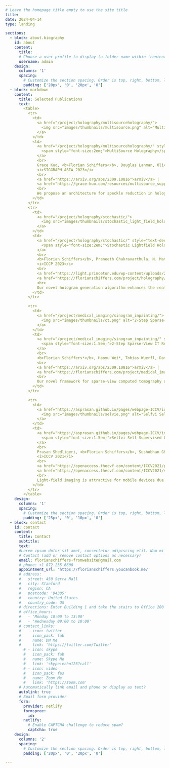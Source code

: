 ```yaml
---
# Leave the homepage title empty to use the site title
title:
date: 2024-04-14
type: landing

sections:
  - block: about.biography
    id: about
    content:
      title: 
      # Choose a user profile to display (a folder name within `content/authors/`)
      username: admin
    design:
      columns: '1'
      spacing:
        # Customize the section spacing. Order is top, right, bottom, left.
        padding: ['20px', '0', '20px', '0']
  - block: markdown
    content:
      title: Selected Publications
      text:
        <table>
          <tr>
            <td>
              <a href="/project/holography/multisourceholography/">
                <img src="images/thumbnails/multisource.png" alt="MultiSource Holography" width="400">
              </a>
            </td>
            <td>
              <a href="/project/holography/multisourceholography/" style="text-decoration:none; color:inherit;">
                <span style="font-size:2em;">MultiSource Holography</span>
              </a>
              <br>
              Grace Kuo, <b>Florian Schiffers</b>, Douglas Lanman, Oliver Cossairt, and Nathan Matsuda
              <i>SIGGRAPH ASIA 2023</i>
              <br>
              <a href="https://arxiv.org/abs/2309.10816">arXiv</a> | 
              <a href="https://grace-kuo.com/resources/multisource_supplement.pdf">Supplement</a>
              <br>
              We propose an architecture for speckle reduction in holographic displays that uses an array of mutually incoherent sources and two sequential spatial light modulators. Multisource holography can suppress speckle in a single frame without sacrificing resolution.
            </td>
          </tr>
          <tr>
            <td>
              <a href="/project/holography/stochastic/">
                <img src="images/thumbnails/stochastic_light_field_holography.png" alt="Stochastic Lightfield Holography" width="400">
              </a>
            </td>
            <td>
              <a href="/project/holography/stochastic/" style="text-decoration:none; color:inherit;">
                <span style="font-size:2em;">Stochastic Lightfield Holography</span>
              </a>
              <br>
              <b>Florian Schiffers</b>, Praneeth Chakravarthula, N. Matsuda, G. Kuo, E. Tseng, D. Lanman, F. Heide, Oliver Cossairt
              <i>ICCP 2023</i>
              <br>
              <a href="https://light.princeton.edu/wp-content/uploads/2023/08/stochastic_light_field_holography_supp.pdf">arXiv</a> | 
              <a href="https://florianschiffers.com/project/holography/stochastic/stochastic_light_field_holography_supp.pdf">Supplement</a>
              <br>
              Our novel hologram generation algorithm enhances the realism of near-eye displays by matching the projection operators of incoherent (Light Field) and coherent (Wigner Function) light transport. By supervising hologram computation with on-the-fly synthesized photographs using Light Field refocusing, our method significantly improves image quality and viewing experience across diverse pupil states.
            </td>
          </tr>

          <tr>
            <td>
              <a href="/project/medical_imaging/sinogram_inpainting/">
                <img src="images/thumbnails/ct.png" alt="2-Step Sparse-View CT Reconstruction with a Domain-Specific Perceptual Network" width="400">
              </a>
            </td>
            <td>
              <a href="/project/medical_imaging/sinogram_inpainting/" style="text-decoration:none; color:inherit;">
                <span style="font-size:1.5em;">2-Step Sparse-View CT Reconstruction with a Domain-Specific Perceptual Network</span>
              </a>
              <br>
              <b>Florian Schiffers*</b>, Haoyu Wei*, Tobias Wuerfl, Daming Shen, Daniel Kim, Aggelos Katsaggelos, Oliver Cossairt
              <br>
              <a href="https://arxiv.org/abs/2309.10816">arXiv</a> | 
              <a href="https://florianschiffers.com/project/medical_imaging/sinogram_inpainting/supplement.pdf">Supplement</a>
              <br>
              Our novel framework for sparse-view computed tomography overcomes the challenges of angular undersampling by using a super-resolution network and a refinement network, resulting in high-quality reconstructions with significantly reduced streak artifacts. Our method enhances domain-specific information and demonstrates a 4 dB improvement over current solutions.
            </td>
          </tr>

          <tr>
            <td>
              <a href="https://asprasan.github.io/pages/webpage-ICCV/index.html">
                <img src="images/thumbnails/selvie.png" alt="Selfvi Self-Supervised Light-Field Video Reconstruction from Stereo Video" width="400">
              </a>
            </td>
            <td>
              <a href="https://asprasan.github.io/pages/webpage-ICCV/index.html" style="text-decoration:none; color:inherit;">
                <span style="font-size:1.5em;">Selfvi Self-Supervised Light-Field Video Reconstruction from Stereo Video</span>
              </a>
              <br>
              Prasan Shedligeri, <b>Florian Schiffers</b>, Sushobhan Ghosh, Oliver Cossairt, Kaushik Mitra
              <i>ICCV 2021</i>
              <br>
              <a href="https://openaccess.thecvf.com/content/ICCV2021/papers/Shedligeri_SeLFVi_Self-Supervised_Light-Field_Video_Reconstruction_From_Stereo_Video_ICCV_2021_paper.pdf">paper</a> | 
              <a href="https://openaccess.thecvf.com/content/ICCV2021/supplemental/Shedligeri_SeLFVi_Self-Supervised_Light-Field_ICCV_2021_supplemental.zip">Supplement</a>
              <br>
              Light-field imaging is attractive for mobile devices due to its intuitive post-capture processing, though acquiring high-quality LF data is challenging with space constraints. We propose a self-supervised algorithm for reconstructing high-fidelity LF videos from stereo videos, leveraging geometric and temporal information and enables applications like post-capture focus control.
            </td>
          </tr>
        </table>
    design:
      columns: '1'
      spacing:
        # Customize the section spacing. Order is top, right, bottom, left.
        padding: ['25px', '0', '10px', '0']
  - block: contact
    id: contact
    content:
      title: Contact
      subtitle:
      text: 
      #Lorem ipsum dolor sit amet, consectetur adipiscing elit. Nam mi diam, venenatis ut magna et, vehicula efficitur enim.
      # Contact (add or remove contact options as necessary)
      email: florianschiffers+fromwebsite@gmail.com
      # phone: +1 872 235 6608
      appointment_url: 'https://florianschiffers.youcanbook.me/'
      # address:
      #   street: 450 Serra Mall
      #   city: Stanford
      #   region: CA
      #   postcode: '94305'
      #   country: United States
      #   country_code: US
      # directions: Enter Building 1 and take the stairs to Office 200 on Floor 2
      # office_hours:
      #   - 'Monday 10:00 to 13:00'
      #   - 'Wednesday 09:00 to 10:00'
      # contact_links:
      #   - icon: twitter
      #     icon_pack: fab
      #     name: DM Me
      #     link: 'https://twitter.com/Twitter'
        # - icon: skype
        #   icon_pack: fab
        #   name: Skype Me
        #   link: 'skype:echo123?call'
        # - icon: video
        #   icon_pack: fas
        #   name: Zoom Me
        #   link: 'https://zoom.com'
      # Automatically link email and phone or display as text?
      autolink: true
      # Email form provider
      form:
        provider: netlify
        formspree:
          id:
        netlify:
          # Enable CAPTCHA challenge to reduce spam?
          captcha: true
    design:
      columns: '2'
      spacing:
        # Customize the section spacing. Order is top, right, bottom, left.
        padding: ['20px', '0', '20px', '0']

---
```

